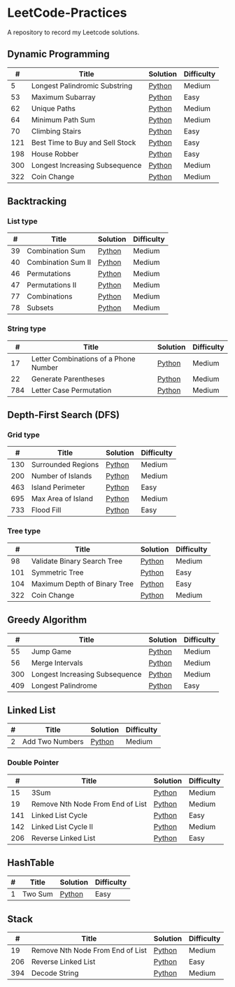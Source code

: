 # LeetCode-Practices
A repository to record my Leetcode solutions.

## Dynamic Programming
| # | Title |Solution |Difficulty |
|---| ----- | ---------- |---------- |
|5| Longest Palindromic Substring | [Python](./5.Longest%20Palindromic%20Substring.py)| Medium
|53| Maximum Subarray | [Python](./53.Maximum%20Subarray.py)| Easy
|62| Unique Paths | [Python](./62.Unique%20Paths.py)| Medium
|64| Minimum Path Sum | [Python](./64.Minimum%20Path%20Sum.py)| Medium
|70| Climbing Stairs | [Python](./70.Climbing%20Stairs.py)| Easy
|121| Best Time to Buy and Sell Stock | [Python](./121.Best%20Time%20to%20Buy%20and%20Sell%20Stock.py)| Easy
|198| House Robber | [Python](./198.House%20Robber.py)| Easy
|300| Longest Increasing Subsequence | [Python](./300.Longest%20Increasing%20Subsequence.py)| Medium
|322| Coin Change | [Python](./322.Coin%20Change.py)| Medium

## Backtracking
### List type
| # | Title |Solution |Difficulty |
|---| ----- | ---------- |---------- |
|39| Combination Sum | [Python](./39.Combination%20Sum.py)| Medium
|40| Combination Sum II | [Python](./40.Combination%20Sum%20II.py)| Medium
|46| Permutations | [Python](./46.Permutations.py)| Medium
|47| Permutations II | [Python](./47.Permutations%20II.py)| Medium
|77| Combinations | [Python](./77.Combinations.py)| Medium
|78| Subsets | [Python](./78.Subsets.py)| Medium

### String type
| # | Title |Solution |Difficulty |
|---| ----- | ---------- |---------- |
|17| Letter Combinations of a Phone Number| [Python](./17.Letter%20Combinations%20of%20a%20Phone%20Number.py)| Medium
|22| Generate Parentheses|[Python](./22.Generate%20Parentheses.py)| Medium
|784| Letter Case Permutation|[Python](./784.Letter%20Case%20Permutation.py) | Medium

## Depth-First Search (DFS)
### Grid type
| # | Title |Solution |Difficulty |
|---| ----- | ---------- |---------- |
|130| Surrounded Regions| [Python](./130.Surrounded%20Regions.py)| Medium
|200| Number of Islands| [Python](./200.Number%20of%20Islands.py)| Medium
|463| Island Perimeter| [Python](./463.Island%20Perimeter.py)| Easy
|695| Max Area of Island| [Python](./695.Max%20Area%20of%20Island.py)| Medium
|733| Flood Fill | [Python](./733.Flood%20Fill.py)| Easy

### Tree type
| # | Title |Solution |Difficulty |
|---| ----- | ---------- |---------- |
|98| Validate Binary Search Tree | [Python](./98.Validate%20Binary%20Search%20Tree.py)| Medium
|101| Symmetric Tree | [Python](./101.Symmetric%20Tree.py)| Easy
|104| Maximum Depth of Binary Tree | [Python](./104.Maximum%20Depth%20of%20Binary%20Tree.py)| Easy
|322| Coin Change | [Python](./322.Coin%20Change.py)| Medium

## Greedy Algorithm
| # | Title |Solution |Difficulty |
|---| ----- | ---------- |---------- |
|55 | Jump Game | [Python](./55.Jump%20Game.py)| Medium
|56 | Merge Intervals | [Python](./56.Merge%20Intervals.py)| Medium
|300| Longest Increasing Subsequence | [Python](./300.Longest%20Increasing%20Subsequence.py)| Medium
|409 | Longest Palindrome | [Python](./409.Longest%20Palindrome.py)| Easy

## Linked List
| # | Title |Solution |Difficulty |
|---| ----- | ---------- |---------- |
|2 | Add Two Numbers | [Python](./2.Add%20Two%20Numbers.py)| Medium

### Double Pointer
| # | Title |Solution |Difficulty |
|---| ----- | ---------- |---------- |
|15 | 3Sum | [Python](./15.3Sum.py)| Medium
|19 | Remove Nth Node From End of List | [Python](./19.Remove%20Nth%20Node%20From%20End%20of%20List.py)| Medium
|141 | Linked List Cycle | [Python](./141.Linked%20List%20Cycle.py)| Easy
|142 | Linked List Cycle II | [Python](./142.Linked%20List%20Cycle%20II.py)| Medium
|206 | Reverse Linked List | [Python](./206.Reverse%20Linked%20List.py)| Easy

## HashTable
| # | Title |Solution |Difficulty |
|---| ----- | ---------- |---------- |
|1 | Two Sum | [Python](./1.Two%20Sum.py)| Easy

## Stack
| # | Title |Solution |Difficulty |
|---| ----- | ---------- |---------- |
|19 | Remove Nth Node From End of List | [Python](./19.Remove%20Nth%20Node%20From%20End%20of%20List.py)| Medium
|206 | Reverse Linked List | [Python](./206.Reverse%20Linked%20List.py)| Easy
|394 | Decode String | [Python](./394.Decode%20String.py)| Medium
